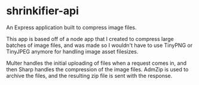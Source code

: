# shrinkifier-api

An Express application built to compress image files.

This app is based off of a node app that I created to compress large batches of image files, and was made so I wouldn't have to use TinyPNG or TinyJPEG anymore for handling image asset filesizes.

Multer handles the initial uploading of files when a request comes in, and then Sharp handles the compression of the image files. AdmZip is used to archive the files, and the resulting zip file is sent with the response.
